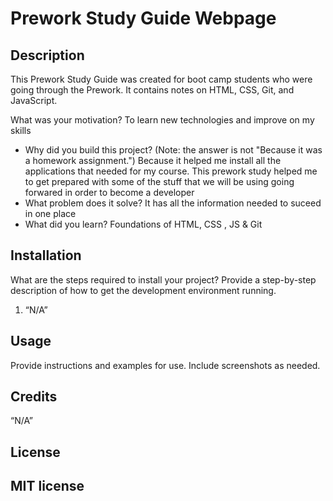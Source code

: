 
# Prework Study Guide Webpage

## Description

This Prework Study Guide was created for boot camp students who were going through the Prework. It contains notes on HTML, CSS, Git, and JavaScript.

What was your motivation?
To learn new technologies and improve on my skills
- Why did you build this project? (Note: the answer is not "Because it was a homework assignment.")
Because it helped me install all the applications that needed for my course. This prework study helped me to get prepared with some of the stuff that we will be using going forwared in order to become a developer
- What problem does it solve?
It has all the information needed to suceed in one place
- What did you learn?
Foundations of HTML, CSS , JS & Git


## Installation

What are the steps required to install your project? Provide a step-by-step description of how to get the development environment running.

1. “N/A”

## Usage

Provide instructions and examples for use. Include screenshots as needed.

## Credits

“N/A”

## License

MIT license
---
